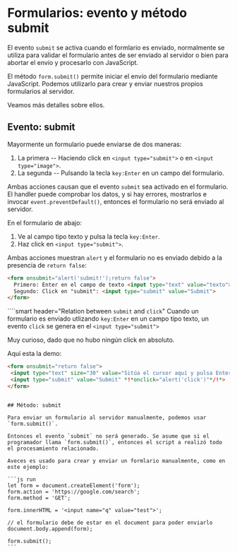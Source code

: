 # Formularios: evento y método submit

El evento `submit` se activa cuando el formlario es enviado, normalmente se utiliza para validar el formulario antes de ser enviado al servidor o bien para abortar el envío y procesarlo con JavaScript.

El método `form.submit()` permite iniciar el envío del formulario mediante JavaScript. Podemos utilizarlo para crear y enviar nuestros propios formularios al servidor.

Veamos más detalles sobre ellos.

## Evento: submit

Mayormente un formulario puede enviarse de dos maneras:

1. La primera -- Haciendo click en `<input type="submit">` o en `<input type="image">`.
2. La segunda -- Pulsando la tecla `key:Enter` en un campo del formulario.

Ambas acciones causan que el evento `submit` sea activado en el formulario. El handler puede comprobar los datos, y si hay errores, mostrarlos e invocar `event.preventDefault()`, entonces el formulario no será enviado al servidor.

En el formulario de abajo:
1. Ve al campo tipo texto y pulsa la tecla `key:Enter`.
2. Haz click en `<input type="submit">`.

Ambas acciones muestran `alert` y el formulario no es enviado debido a la presencia de `return false`:

```html autorun height=60 no-beautify
<form onsubmit="alert('submit!');return false">
  Primero: Enter en el campo de texto <input type="text" value="texto"><br>
  Segundo: Click en "submit": <input type="submit" value="Submit">
</form>
```

````smart header="Relation between `submit` and `click`"
Cuando un formulario es enviado utlizando `key:Enter` en un campo tipo texto, un evento `click` se genera en el `<input type="submit">`

Muy curioso, dado que no hubo ningún click en absoluto.

Aquí esta la demo:
```html autorun height=60
<form onsubmit="return false">
 <input type="text" size="30" value="Sitúa el cursor aquí y pulsa Enter">
 <input type="submit" value="Submit" *!*onclick="alert('click')"*/!*>
</form>
```

````

## Método: submit

Para enviar un formulario al servidor manualmente, podemos usar `form.submit()`.

Entonces el evento `submit` no será generado. Se asume que si el programador llama `form.submit()`, entonces el script a realizó todo el procesamiento relacionado.

Aveces es usado para crear y enviar un formlario manualmente, como en este ejemplo:

```js run
let form = document.createElement('form');
form.action = 'https://google.com/search';
form.method = 'GET';

form.innerHTML = '<input name="q" value="test">';

// el formulario debe de estar en el document para poder enviarlo
document.body.append(form);

form.submit();
```
